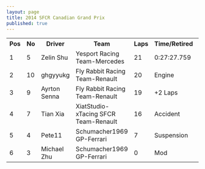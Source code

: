 ```yaml
---
layout: page
title: 2014 SFCR Canadian Grand Prix
published: true
---
```


<font size="2">
<table>
  <tr>
    <th>Pos</th>
    <th>No</th>
    <th>Driver</th>
    <th>Team</th>
    <th>Laps</th>
    <th>Time/Retired</th>
    <th>Grid</th>
  </tr>
  <tr>
    <td>1</td>
    <td>5</td>
    <td>Zelin Shu</td>
    <td>Yesport Racing Team-Mercedes</td>
    <td>21</td>
    <td>0:27:27.759</td>
    <td>4</td>
  </tr>
  <tr>
    <td>2</td>
    <td>10</td>
    <td>ghgyyukg</td>
    <td>Fly Rabbit Racing Team-Renault</td>
    <td>20</td>
    <td>Engine</td>
    <td>1</td>
  </tr>
  <tr>
    <td>3</td>
    <td>9</td>
    <td>Ayrton Senna</td>
    <td>Fly Rabbit Racing Team-Renault</td>
    <td>19</td>
    <td>+2 Laps</td>
    <td>2</td>
  </tr>
  <tr>
    <td>4</td>
    <td>7</td>
    <td>Tian Xia</td>
    <td>XiatStudio-xTacing SFCR Team-Renault</td>
    <td>16</td>
    <td>Accident</td>
    <td>3</td>
  </tr>
  <tr>
    <td>5</td>
    <td>4</td>
    <td>Pete11</td>
    <td>Schumacher1969 GP-Ferrari</td>
    <td>7</td>
    <td>Suspension</td>
    <td>6</td>
  </tr>
  <tr>
    <td>6</td>
    <td>3</td>
    <td>Michael Zhu</td>
    <td>Schumacher1969 GP-Ferrari</td>
    <td>0</td>
    <td>Mod</td>
    <td>5</td>
  </tr>
</table>
</font>
